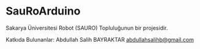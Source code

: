 # SauRoArduino

Sakarya Üniversitesi Robot (SAURO) Topluluğunun bir projesidir.

Katkıda Bulunanlar:
Abdullah Salih BAYRAKTAR					abdullahsalihb@gmail.com